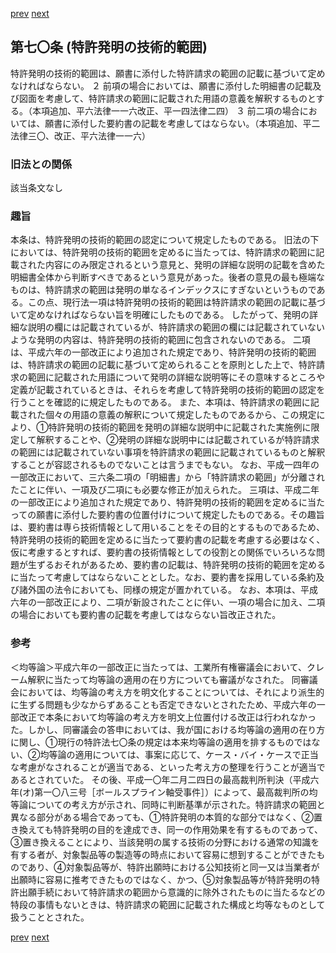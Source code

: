 [prev](/specific\markdowns\特許法\094_Mp-Ch_4-Se_1-At_69.md)
[next](/specific\markdowns\特許法\096_Mp-Ch_4-Se_1-At_71.md)
## 第七〇条 (特許発明の技術的範囲)
特許発明の技術的範囲は、願書に添付した特許請求の範囲の記載に基づいて定めなければならない。
２ 前項の場合においては、願書に添付した明細書の記載及び図面を考慮して、特許請求の範囲に記載された用語の意義を解釈するものとする。（本項追加、平六法律一一六改正、平一四法律二四）
３ 前二項の場合においては、願書に添付した要約書の記載を考慮してはならない。（本項追加、平二法律三〇、改正、平六法律一一六）

### 旧法との関係
該当条文なし

### 趣旨
本条は、特許発明の技術的範囲の認定について規定したものである。
旧法の下においては、特許発明の技術的範囲を定めるに当たっては、特許請求の範囲に記載された内容にのみ限定されるという意見と、発明の詳細な説明の記載を含めた明細書全体から判断すべきであるという意見があった。後者の意見の最も極端なものは、特許請求の範囲は発明の単なるインデックスにすぎないというものである。この点、現行法一項は特許発明の技術的範囲は特許請求の範囲の記載に基づいて定めなければならない旨を明確にしたものである。
したがって、発明の詳細な説明の欄には記載されているが、特許請求の範囲の欄には記載されていないような発明の内容は、特許発明の技術的範囲に包含されないのである。
二項は、平成六年の一部改正により追加された規定であり、特許発明の技術的範囲は、特許請求の範囲の記載に基づいて定められることを原則とした上で、特許請求の範囲に記載された用語について発明の詳細な説明等にその意味するところや定義が記載されているときは、それらを考慮して特許発明の技術的範囲の認定を行うことを確認的に規定したものである。
また、本項は、特許請求の範囲に記載された個々の用語の意義の解釈について規定したものであるから、この規定により、①特許発明の技術的範囲を発明の詳細な説明中に記載された実施例に限定して解釈することや、②発明の詳細な説明中には記載されているが特許請求の範囲には記載されていない事項を特許請求の範囲に記載されているものと解釈することが容認されるものでないことは言うまでもない。
なお、平成一四年の一部改正において、三六条二項の「明細書」から「特許請求の範囲」が分離されたことに伴い、一項及び二項にも必要な修正が加えられた。
三項は、平成二年の一部改正により追加された規定であり、特許発明の技術的範囲を定めるに当たっての願書に添付した要約書の位置付けについて規定したものである。その趣旨は、要約書は専ら技術情報として用いることをその目的とするものであるため、特許発明の技術的範囲を定めるに当たって要約書の記載を考慮する必要はなく、仮に考慮するとすれば、要約書の技術情報としての役割との関係でいろいろな問題が生ずるおそれがあるため、要約書の記載は、特許発明の技術的範囲を定めるに当たって考慮してはならないこととした。なお、要約書を採用している条約及び諸外国の法令においても、同様の規定が置かれている。
なお、本項は、平成六年の一部改正により、二項が新設されたことに伴い、一項の場合に加え、二項の場合においても要約書の記載を考慮してはならない旨改正された。

### 参考
＜均等論＞平成六年の一部改正に当たっては、工業所有権審議会において、クレーム解釈に当たって均等論の適用の在り方についても審議がなされた。
同審議会においては、均等論の考え方を明文化することについては、それにより派生的に生ずる問題も少なからずあることも否定できないとされたため、平成六年の一部改正で本条において均等論の考え方を明文上位置付ける改正は行われなかった。しかし、同審議会の答申においては、我が国における均等論の適用の在り方に関し、①現行の特許法七〇条の規定は本来均等論の適用を排するものではない、②均等論の適用については、事案に応じて、ケース・バイ・ケースで正当な考慮がなされることが適当である、といった考え方の整理を行うことが適当であるとされていた。
その後、平成一〇年二月二四日の最高裁判所判決（平成六年(オ)第一〇八三号［ボールスプライン軸受事件］）によって、最高裁判所の均等論についての考え方が示され、同時に判断基準が示された。特許請求の範囲と異なる部分がある場合であっても、①特許発明の本質的な部分ではなく、②置き換えても特許発明の目的を達成でき、同一の作用効果を有するものであって、③置き換えることにより、当該発明の属する技術の分野における通常の知識を有する者が、対象製品等の製造等の時点において容易に想到することができたものであり、④対象製品等が、特許出願時における公知技術と同一又は当業者が出願時に容易に推考できたものではなく、かつ、⑤対象製品等が特許発明の特許出願手続において特許請求の範囲から意識的に除外されたものに当たるなどの特段の事情もないときは、特許請求の範囲に記載された構成と均等なものとして扱うこととされた。

[prev](/specific\markdowns\特許法\094_Mp-Ch_4-Se_1-At_69.md)
[next](/specific\markdowns\特許法\096_Mp-Ch_4-Se_1-At_71.md)